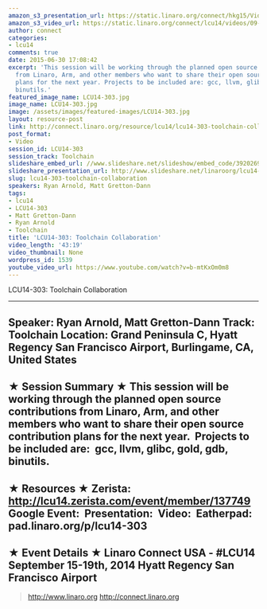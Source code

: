 ```yaml
---
amazon_s3_presentation_url: https://static.linaro.org/connect/hkg15/Videos/09-17-Wednesday/LCU14-303.pdf
amazon_s3_video_url: https://static.linaro.org/connect/lcu14/videos/09-17-Wednesday/LCU14-303-+Toolchain+Collaboration.mp4
author: connect
categories:
- lcu14
comments: true
date: 2015-06-30 17:08:42
excerpt: 'This session will be working through the planned open source contributions
  from Linaro, Arm, and other members who want to share their open source contribution
  plans for the next year. Projects to be included are: gcc, llvm, glibc, gold, gdb,
  binutils.'
featured_image_name: LCU14-303.jpg
image_name: LCU14-303.jpg
image: /assets/images/featured-images/LCU14-303.jpg
layout: resource-post
link: http://connect.linaro.org/resource/lcu14/lcu14-303-toolchain-collaboration/
post_format:
- Video
session_id: LCU14-303
session_track: Toolchain
slideshare_embed_url: //www.slideshare.net/slideshow/embed_code/39202695
slideshare_presentation_url: http://www.slideshare.net/linaroorg/lcu14-303-toolchain-collaboration
slug: lcu14-303-toolchain-collaboration
speakers: Ryan Arnold, Matt Gretton-Dann
tags:
- lcu14
- LCU14-303
- Matt Gretton-Dann
- Ryan Arnold
- Toolchain
title: 'LCU14-303: Toolchain Collaboration'
video_length: '43:19'
video_thumbnail: None
wordpress_id: 1539
youtube_video_url: https://www.youtube.com/watch?v=b-mtKxOm0m8
---
```


LCU14-303: Toolchain Collaboration

---------------------------------------------------

Speaker: Ryan Arnold, Matt Gretton-Dann
Track: Toolchain
Location: Grand Peninsula C, Hyatt Regency San Francisco Airport, Burlingame, CA, United States
---------------------------------------------------

★ Session Summary ★
This session will be working through the planned open source contributions from Linaro, Arm, and other members who want to share their open source contribution plans for the next year.  Projects to be included are:  gcc, llvm, glibc, gold, gdb, binutils. 
---------------------------------------------------

★ Resources ★
Zerista: http://lcu14.zerista.com/event/member/137749
Google Event: 
Presentation: 
Video: 
Eatherpad: pad.linaro.org/p/lcu14-303
---------------------------------------------------

★ Event Details ★
Linaro Connect USA - #LCU14
September 15-19th, 2014
Hyatt Regency San Francisco Airport
---------------------------------------------------

> http://www.linaro.org
> http://connect.linaro.org
